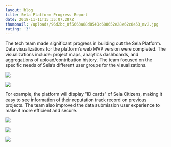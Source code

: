 ```yaml
---
layout: blog
title: Sela Platform Progress Report
date: 2018-11-11T15:35:07.287Z
thumbnail: /uploads/96d2bc_0f5663a88d8540c688652e28e62c8e53_mv2.jpg
rating: '3'
---
```

The tech team made significant progress in building out the Sela Platform. Data visualizations for the platform’s web MVP version were completed. The visualizations include: project maps, analytics dashboards, and aggregations of upload/contribution history. The team focused on the specific needs of Sela’s different user groups for the visualizations.

![](/uploads/96d2bc_501c0d291042445289fbc906f67de081_mv2.jpg)

![](/uploads/96d2bc_c74bea1465c0442d8b259dca62998a20_mv2_d_4320_2700_s_4_2.jpg)

For example, the platform will display "ID cards" of Sela Citizens, making it easy to see information of their reputation track record on previous projects. The team also improved the data submission user experience to make it more efficient and secure.

![](/uploads/96d2bc_4ae61d2ae8674ca9a4c52b25c68a70f7_mv2.jpg)

![](/uploads/96d2bc_25bcd6372fec4de5a65bcb5f707445e3_mv2.jpg)

![](/uploads/96d2bc_5b73decfea2849dca82a64715ef7d80e_mv2.jpg)
